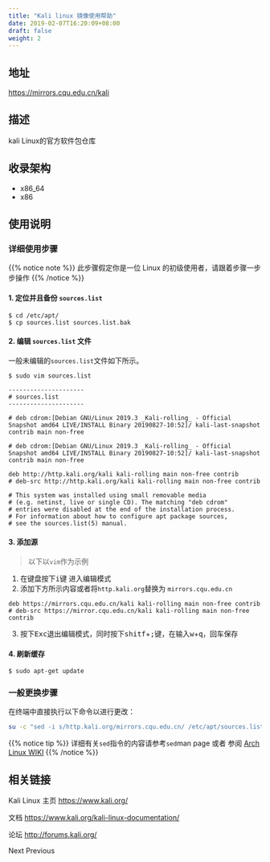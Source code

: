 ```yaml
---
title: "Kali linux 镜像使用帮助"
date: 2019-02-07T16:20:09+08:00
draft: false
weight: 2
---
```

## 地址
https://mirrors.cqu.edu.cn/kali
## 描述
kali Linux的官方软件包仓库
## 收录架构

- x86_64
- x86

## 使用说明
### 详细使用步骤
{{% notice note %}}
此步骤假定你是一位 Linux 的初级使用者，请跟着步骤一步步操作
{{% /notice %}}

#### 1. 定位并且备份 `sources.list`

```
$ cd /etc/apt/
$ cp sources.list sources.list.bak
```

#### 2. 编辑 `sources.list` 文件
一般未编辑的`sources.list`文件如下所示。

```
$ sudo vim sources.list

---------------------
# sources.list
---------------------

# deb cdrom:[Debian GNU/Linux 2019.3 _Kali-rolling_ - Official Snapshot amd64 LIVE/INSTALL Binary 20190827-10:52]/ kali-last-snapshot contrib main non-free

# deb cdrom:[Debian GNU/Linux 2019.3 _Kali-rolling_ - Official Snapshot amd64 LIVE/INSTALL Binary 20190827-10:52]/ kali-last-snapshot contrib main non-free

deb http://http.kali.org/kali kali-rolling main non-free contrib
# deb-src http://http.kali.org/kali kali-rolling main non-free contrib

# This system was installed using small removable media
# (e.g. netinst, live or single CD). The matching "deb cdrom"
# entries were disabled at the end of the installation process.
# For information about how to configure apt package sources,
# see the sources.list(5) manual.
```

#### 3. 添加源

> 以下以`vim`作为示例

1. 在键盘按下<kbd>i</kbd>键 进入编辑模式
2. 添加下方所示内容或者将`http.kali.org`替换为 `mirrors.cqu.edu.cn`
```
deb https://mirrors.cqu.edu.cn/kali kali-rolling main non-free contrib
# deb-src https://mirror.cqu.edu.cn/kali kali-rolling main non-free contrib
```
3. 按下<kbd>Exc</kbd>退出编辑模式，同时按下<kbd>shitf</kbd>+<kbd>;</kbd>键，在输入<kbd>w</kbd>+<kbd>q</kbd>，回车保存

#### 4. 刷新缓存

```
$ sudo apt-get update
```

### 一般更换步骤

在终端中直接执行以下命令以进行更改：
```bash
su -c "sed -i s/http.kali.org/mirrors.cqu.edu.cn/ /etc/apt/sources.list"
```
{{% notice tip %}}
详细有关`sed`指令的内容请参考`sed`man page 或者 参阅 [Arch Linux WIKI](https://wiki.archlinux.org/index.php/Core_utilities#Essentials)
{{% /notice %}}
## 相关链接
Kali Linux 主页
https://www.kali.org/

文档
https://www.kali.org/kali-linux-documentation/

论坛
http://forums.kali.org/

Next  Previous
